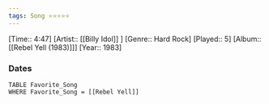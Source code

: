 ```yaml
---
tags: Song ⭐⭐⭐⭐⭐ 
---
```

[Time:: 4:47]
[Artist:: [[Billy Idol]] ]
[Genre:: Hard Rock]
[Played:: 5]
[Album:: [[Rebel Yell (1983)]]]
[Year:: 1983]
### Dates
````dataview
TABLE Favorite_Song
WHERE Favorite_Song = [[Rebel Yell]]
````